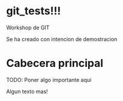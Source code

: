 git_tests!!!
=========

Workshop de GIT

Se ha creado con intencion de demostracion

Cabecera principal
=========

TODO: Poner algo importante aqui


Algun texto mas!

